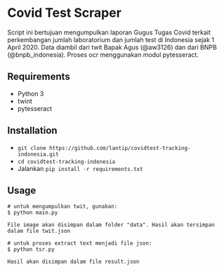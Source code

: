 Covid Test Scraper
===
Script ini bertujuan mengumpulkan laporan Gugus Tugas Covid terkait perkembangan jumlah laboratorium dan jumlah test di Indonesia sejak 1 April 2020. Data diambil dari twit Bapak Agus (@aw3126) dan dari BNPB (@bnpb_indonesia). 
Proses ocr menggunakan modul pytesseract.

Requirements
---
- Python 3
- twint
- pytesseract

Installation
---
- `git clone https://github.com/lantip/covidtest-tracking-indonesia.git`
- `cd covidtest-tracking-indonesia`
- Jalankan `pip install -r requirements.txt`

Usage
---
```
# untuk mengumpulkan twit, gunakan:
$ python main.py

File image akan disimpan dalam folder "data". Hasil akan tersimpan dalam file twit.json

# untuk proses extract text menjadi file json:
$ python tsr.py

Hasil akan disimpan dalam file result.json
```
